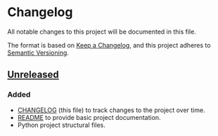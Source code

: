 # Changelog
All notable changes to this project will be documented in this file.

The format is based on [Keep a Changelog](https://keepachangelog.com/en/1.0.0/),
and this project adheres to [Semantic Versioning](https://semver.org/spec/v2.0.0.html).

## [Unreleased]
### Added
- [CHANGELOG](CHANGELOG.md) (this file) to track changes to the project over time.
- [README](README.md) to provide basic project documentation.
- Python project structural files.

[Unreleased]: https://github.com/BrimazOfOreskos/x-python-flask/compare/main...develop
